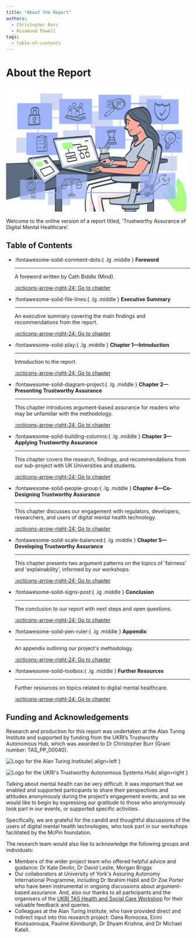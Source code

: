 ```yaml
---
title: "About the Report"
authors:
  - Christopher Burr
  - Rosamund Powell
tags:
  - table-of-contents
---
```


# About the Report

![Illustration of female researcher sitting at desk](https://raw.githubusercontent.com/alan-turing-institute/trustworthy-assurance/main/docs/assets/images/about.png)

Welcome to the online version of a report titled, 'Trustworthy Assurance of Digital Mental Healthcare'.

## Table of Contents

<div class="grid cards" markdown>

-   :fontawesome-solid-comment-dots:{ .lg .middle } __Foreword__

    ---

    A foreword written by Cath Biddle (Mind).

    [:octicons-arrow-right-24: Go to chapter](foreword.md)

-   :fontawesome-solid-file-lines:{ .lg .middle } __Executive Summary__

    ---

    An executive summary covering the main findings and recommendations from the report.

    [:octicons-arrow-right-24: Go to chapter](executive-summary.md)

-   :fontawesome-solid-play:{ .lg .middle } __Chapter 1—Introduction__

    ---

    Introduction to the report.

    [:octicons-arrow-right-24: Go to chapter](chapter-1.md)

-   :fontawesome-solid-diagram-project:{ .lg .middle } __Chapter 2—Presenting Trustworthy Assurance__

    ---

    This chapter introduces argument-based assurance for readers who may be unfamiliar with the methodology.

    [:octicons-arrow-right-24: Go to chapter](chapter-2.md)

-   :fontawesome-solid-building-columns:{ .lg .middle } __Chapter 3—Applying Trustworthy Assurance__

    ---

    This chapter covers the research, findings, and recommendations from our sub-project with UK Universities and students.

    [:octicons-arrow-right-24: Go to chapter](chapter-3.md)

-   :fontawesome-solid-people-group:{ .lg .middle } __Chapter 4—Co-Designing Trustworthy Assurance__

    ---

    This chapter discusses our engagement with regulators, developers, researchers, and users of digital mental health technology.

    [:octicons-arrow-right-24: Go to chapter](chapter-4.md)

-   :fontawesome-solid-scale-balanced:{ .lg .middle } __Chapter 5—Developing Trustworthy Assurance__

    ---

    This chapter presents two argument patterns on the topics of 'fairness' and 'explainability', informed by our workshops.

    [:octicons-arrow-right-24: Go to chapter](chapter-4.md)

-   :fontawesome-solid-signs-post:{ .lg .middle } __Conclusion__

    ---

    The conclusion to our report with next steps and open questions.

    [:octicons-arrow-right-24: Go to chapter](conclusion.md)

-   :fontawesome-solid-pen-ruler:{ .lg .middle } __Appendix__

    ---

    An appendix outlining our project's methodology.

    [:octicons-arrow-right-24: Go to chapter](appendix.md)

-   :fontawesome-solid-toolbox:{ .lg .middle } __Further Resources__

    ---

    Further resources on topics related to digital mental healthcare.

    [:octicons-arrow-right-24: Go to chapter](further-resources.md)

</div>

## Funding and Acknowledgements

Research and production for this report was undertaken at the Alan Turing Institute and supported by funding from the UKRI’s Trustworthy Autonomous Hub, which was awarded to Dr Christopher Burr (Grant number: TAS_PP_00040).

<div class="grid" markdown>

  ![Logo for the Alan Turing Institute](https://upload.wikimedia.org/wikipedia/commons/thumb/b/b5/Alan_Turing_Institute_logo.svg/2560px-Alan_Turing_Institute_logo.svg.png){ align=left }

  ![Logo for the UKRI's Trustworthy Autonomous Systems Hub](https://www.tas.ac.uk/wp-content/uploads/2020/12/logo-e1634040411492.png){ align=right }

</div>

Talking about mental health can be very difficult. It was important that we enabled and supported participants to share their perspectives and attitudes anonymously during the project’s engagement events, and so we would like to begin by expressing our gratitude to those who anonymously took part in our events, or supported specific activities. 

Specifically, we are grateful for the candid and thoughtful discussions of the users of digital mental health technologies, who took part in our workshops facilitated by the McPin foundation. 

The research team would also like to acknowledge the following groups and individuals:

<!-- List reviewers who are happy to be named -->
- Members of the wider project team who offered helpful advice and guidance: Dr Kate Devlin, Dr David Leslie, Morgan Briggs
- Our collaborators at University of York's Assuring Autonomy International Programme, including Dr Ibrahim Habli and Dr Zoe Porter who have been instrumental in ongoing discussions about argument-based assurance. And, also our thanks to all participants and the organisers of the [UKRI TAS Health and Social Care Workshop](https://www.tas.ac.uk/bigeventscpt/health-and-social-care-workshop/) for their valuable feedback and queries.
- Colleagues at the Alan Turing Institute, who have provided direct and indirect input into this research project: Oana Romocea, Eirini Koutsuoroupa, Pauline Kinniburgh, Dr Shyam Krishna, and Dr Michael Katell.
